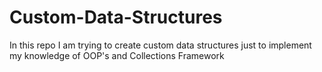 # Custom-Data-Structures
In this repo I am trying to create custom data structures just to implement my knowledge of OOP's and Collections Framework
